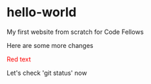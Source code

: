 # hello-world

My first website from scratch for Code Fellows

Here are some more changes

<p style="color: red;">Red text</p>

Let's check 'git status' now